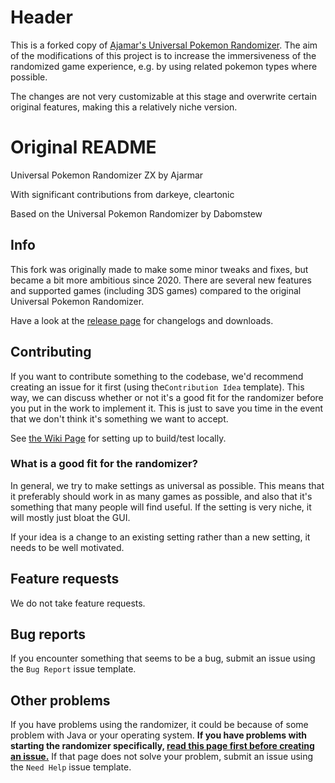 # Header

This is a forked copy of [Ajamar's Universal Pokemon Randomizer](https://github.com/Ajarmar/universal-pokemon-randomizer-zx). 
The aim of the modifications of this project is to increase the immersiveness of the randomized game experience, 
e.g. by using related pokemon types where possible.

The changes are not very customizable at this stage and overwrite certain original features, 
making this a relatively niche version.

# Original README

Universal Pokemon Randomizer ZX by Ajarmar

With significant contributions from darkeye, cleartonic

Based on the Universal Pokemon Randomizer by Dabomstew

## Info

This fork was originally made to make some minor tweaks and fixes, but became a bit more ambitious since 2020. There are several new features and supported games (including 3DS games) compared to the original Universal Pokemon Randomizer.

Have a look at the [release page](https://github.com/Ajarmar/universal-pokemon-randomizer-zx/releases) for changelogs and downloads.

## Contributing

If you want to contribute something to the codebase, we'd recommend creating an issue for it first (using the`Contribution Idea` template). This way, we can discuss whether or not it's a good fit for the randomizer before you put in the work to implement it. This is just to save you time in the event that we don't think it's something we want to accept.

See [the Wiki Page](https://github.com/Ajarmar/universal-pokemon-randomizer-zx/wiki/Building-Universal-Pokemon-Randomizer-ZX) for setting up to build/test locally.

### What is a good fit for the randomizer?

In general, we try to make settings as universal as possible. This means that it preferably should work in as many games as possible, and also that it's something that many people will find useful. If the setting is very niche, it will mostly just bloat the GUI.

If your idea is a change to an existing setting rather than a new setting, it needs to be well motivated.

## Feature requests

We do not take feature requests.

## Bug reports

If you encounter something that seems to be a bug, submit an issue using the `Bug Report` issue template.

## Other problems

If you have problems using the randomizer, it could be because of some problem with Java or your operating system. **If you have problems with starting the randomizer specifically, [read this page first before creating an issue.](https://github.com/Ajarmar/universal-pokemon-randomizer-zx/wiki/About-Java)** If that page does not solve your problem, submit an issue using the `Need Help` issue template.
